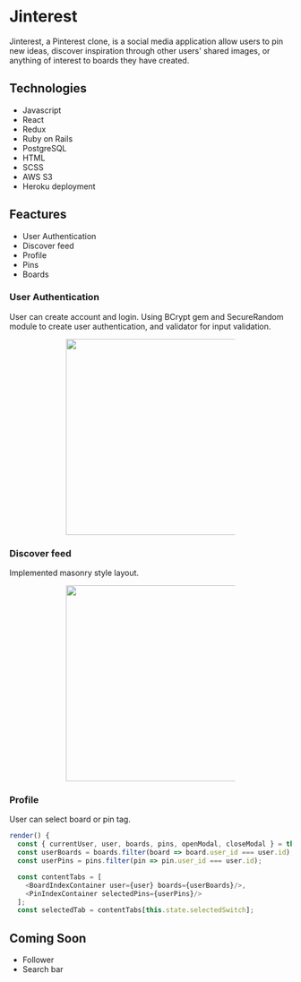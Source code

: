 # Jinterest

Jinterest, a Pinterest clone, is a social media application allow users to pin new ideas, discover inspiration through other users' shared images, or anything of interest to boards they have created.

<!-- [Visit Live Site](https://jinterest.herokuapp.com/#/)-->

## Technologies 
* Javascript
* React 
* Redux
* Ruby on Rails
* PostgreSQL
* HTML
* SCSS
* AWS S3
* Heroku deployment 

## Feactures 
* User Authentication 
* Discover feed 
* Profile 
* Pins 
* Boards 

### User Authentication 
User can create account and login. Using BCrypt gem and SecureRandom module to create user authentication, and validator for input validation.

<p align="center">
  <img style="max-width: 60%;" height="350" src="https://media.giphy.com/media/elV54BTxPiFA9fix4f/giphy.gif">
</p>

### Discover feed 
Implemented masonry style layout.

<p align="center">
  <img style="max-width: 60%;" height="350" src="https://media.giphy.com/media/W5THDzDCDtVvOroQHQ/giphy.gif">
</p>  

### Profile 
User can select board or pin tag.
```javascript 
render() {
  const { currentUser, user, boards, pins, openModal, closeModal } = this.props;
  const userBoards = boards.filter(board => board.user_id === user.id);
  const userPins = pins.filter(pin => pin.user_id === user.id);

  const contentTabs = [
    <BoardIndexContainer user={user} boards={userBoards}/>,
    <PinIndexContainer selectedPins={userPins}/>
  ];
  const selectedTab = contentTabs[this.state.selectedSwitch];
```

## Coming Soon 
* Follower
* Search bar 


